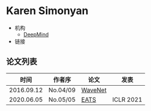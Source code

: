 # Karen Simonyan

- 机构
  - [DeepMind](../Institutions/DeepMind.md)
- 链接

## 论文列表

| 时间 | 作者序 | 论文 | 发表 |
|:-:|:-:|---|---|
| 2016.09.12 | No.04/09 | [WaveNet](../Models/TTS3_Vocoder/2016.09.12_WaveNet.md) |
| 2020.06.05 | No.05/05 | [EATS](../Models/E2E/2020.06.05_EATS.md) | ICLR 2021

